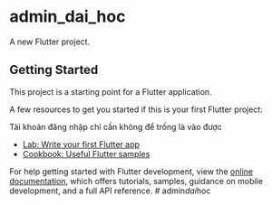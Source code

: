 # admin_dai_hoc

A new Flutter project.

## Getting Started

This project is a starting point for a Flutter application.

A few resources to get you started if this is your first Flutter project:

Tài khoản đăng nhập chỉ cần không để trống là vào được

- [Lab: Write your first Flutter app](https://docs.flutter.dev/get-started/codelab)
- [Cookbook: Useful Flutter samples](https://docs.flutter.dev/cookbook)

For help getting started with Flutter development, view the
[online documentation](https://docs.flutter.dev/), which offers tutorials,
samples, guidance on mobile development, and a full API reference.
#   a d m i n _ d a i _ h o c 
 
 